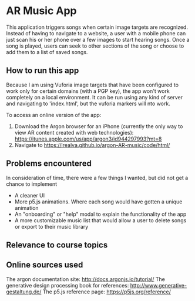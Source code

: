 AR Music App
======

This application triggers songs when certain image targets are recognized. Instead of having to navigate to a website, a user with a mobile phone can just scan his or her phone over a few images to start hearing songs. Once a song is played, users can seek to other sections of the song or choose to add them to a list of saved songs. 

## How to run this app

Because I am using Vuforia image targets that have been configured to work only for certain domains (with a PGP key), the app won't work completely on a local environment. It can be run using any kind of server and navigating to 'index.html', but the vuforia markers will nto work. 

To access an online version of the app:
1. Download the Argon browser for an iPhone (currently the only way to view AR content created with web technologies): https://itunes.apple.com/us/app/argon3/id944297993?mt=8
2. Navigate to https://irealva.github.io/argon-AR-music/code/html/

## Problems encountered

In consideration of time, there were a few things I wanted, but did not get a chance to implement

* A cleaner UI
* More p5.js animations. Where each song would have gotten a unique animation
* An "onboarding" or "help" modal to explain the functionality of the app
* A more customizable music list that would allow a user to delete songs or export to their music library

## Relevance to course topics



## Online sources used

The argon documentation site: http://docs.argonjs.io/tutorial/
The generative design processing book for references: http://www.generative-gestaltung.de/
The p5.js reference page: https://p5js.org/reference/